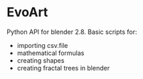 # EvoArt

Python API for blender 2.8. 
Basic scripts for:
- importing csv.file
- mathematical formulas
- creating shapes
- creating fractal trees in blender
